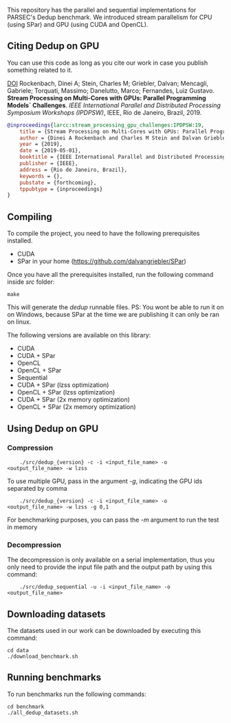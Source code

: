 This repository has the parallel and sequential implementations for PARSEC's Dedup benchmark. We introduced stream parallelism for CPU (using SPar) and GPU (using CUDA and OpenCL).

## Citing Dedup on GPU
You can use this code as long as you cite our work in case you publish something related to it.

[DOI](https://doi.org/10.1109/IPDPSW.2019.00137) Rockenbach, Dinei A; Stein, Charles M; Griebler, Dalvan; Mencagli, Gabriele; Torquati, Massimo; Danelutto, Marco; Fernandes, Luiz Gustavo.
**Stream Processing on Multi-Cores with GPUs: Parallel Programming Models` Challenges**. *IEEE International Parallel and Distributed Processing Symposium Workshops (IPDPSW)*, IEEE, Rio de Janeiro, Brazil, 2019.

```bibtex
@inproceedings{larcc:stream_processing_gpu_challenges:IPDPSW:19,
    title = {Stream Processing on Multi-Cores with GPUs: Parallel Programming Models' Challenges},
    author = {Dinei A Rockenbach and Charles M Stein and Dalvan Griebler and Gabriele Mencagli and Massimo Torquati and Marco Danelutto and Luiz Gustavo Fernandes},
    year = {2019},
    date = {2019-05-01},
    booktitle = {IEEE International Parallel and Distributed Processing Symposium Workshops (IPDPSW)},
    publisher = {IEEE},
    address = {Rio de Janeiro, Brazil},
    keywords = {},
    pubstate = {forthcoming},
    tppubtype = {inproceedings}
}

```


## Compiling
To compile the project, you need to have the following prerequisites installed.
 - CUDA
 - SPar in your home (https://github.com/dalvangriebler/SPar)

Once you have all the prerequisites installed, run the following command inside *src* folder:

```make```

This will generate the *dedup* runnable files. PS: You wont be able to run it on on Windows, because SPar at the time we are publishing it can only be ran on linux.

The following versions are available on this library:
 - CUDA
 - CUDA + SPar
 - OpenCL
 - OpenCL + SPar
 - Sequential
 - CUDA  + SPar (lzss optimization)
 - OpenCL  + SPar (lzss optimization)
 - CUDA  + SPar (2x memory optimization)
 - OpenCL  + SPar (2x memory optimization)
## Using Dedup on GPU

### Compression
```
    ./src/dedup_{version} -c -i <input_file_name> -o <output_file_name> -w lzss
```
To use multiple GPU, pass in the argument *-g*, indicating the GPU ids separated by comma
```
    ./src/dedup_{version} -c -i <input_file_name> -o <output_file_name> -w lzss -g 0,1
```
For benchmarking purposes, you can pass the *-m* argument to run the test in memory
### Decompression
The decompression is only available on a serial implementation, thus you only need to provide the input file  path and the output path by using this command:
```
    ./src/dedup_sequential -u -i <input_file_name> -o <output_file_name>
```

## Downloading datasets
The datasets used in our work can be downloaded by executing this command:
```
cd data
./download_benchmark.sh
```
## Running benchmarks
To run benchmarks run the following commands:
```
cd benchmark
./all_dedup_datasets.sh
```
